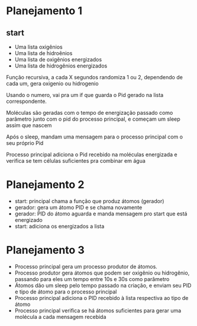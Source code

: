 # Planejamento 1

## start

- Uma lista oxigênios
- Uma lista de hidroênios
- Uma lista de oxigênios energizados
- Uma lista de hidrogênios energizados

Função recursiva, a cada X segundos randomiza 1 ou 2, dependendo de cada um, gera oxigenio ou hidrogenio

Usando o numero, vai pra um if que guarda o Pid gerado na lista correspondente.

Moléculas são geradas com o tempo de energização passado como parâmetro junto com o pid do processo principal,
e começam um sleep assim que nascem

Após o sleep, mandam uma mensagem para o processo principal com o seu próprio Pid

Processo principal adiciona o Pid recebido na moléculas energizada e verifica se tem células suficientes
pra combinar em água

# Planejamento 2

- start: principal chama a função que produz átomos (gerador)
- gerador: gera um átomo PID e se chama novamente
- gerador: PID do átomo aguarda e manda mensagem pro start que está energizado
- start: adiciona os energizados a lista

# Planejamento 3

- Processo principal gera um processo produtor de átomos.
- Processo produtor gera átomos que podem ser oxigênio ou hidrogênio, passando para eles um tempo entre 10s e 30s como parâmetro
- Átomos dão um sleep pelo tempo passado na criação, e enviam seu PID e tipo de átomo para o processo principal
- Processo principal adiciona o PID recebido à lista respectiva ao tipo de átomo
- Processo principal verifica se há átomos suficientes para gerar uma molécula a cada mensagem recebida
